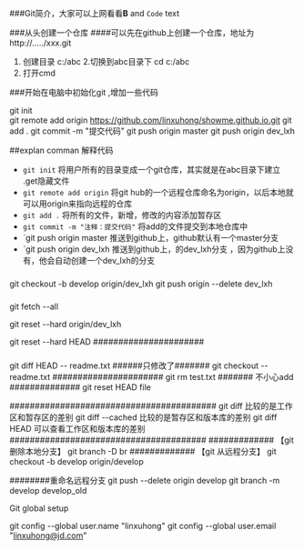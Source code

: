  



 
 
 
###Git简介，大家可以上网看看**B** and     `Code` text

###从头创建一个仓库
####可以先在github上创建一个仓库，地址为http://...../xxx.git
1. 创建目录 c:/abc
2.切换到abc目录下 cd c:/abc
3. 打开cmd

###开始在电脑中初始化git ,增加一些代码

git init     
git remote add origin https://github.com/linxuhong/showme.github.io.git
git add .
git commit -m "提交代码"
git push   origin master
git push origin  dev_lxh

##explan comman 解释代码
 + `git init` 将用户所有的目录变成一个git仓库，其实就是在abc目录下建立 .get隐藏文件
 + `git remote add origin` 将git hub的一个远程仓库命名为origin，以后本地就可以用origin来指向远程的仓库 
 + `git add .`   将所有的文件，新增，修改的内容添加暂存区
 + `git commit -m "注释：提交代码"`   将add的文件提交到本地仓库中
 + `git push   origin master    推送到github上，github默认有一个master分支
 + `git push   origin dev_lxh    推送到github上，的dev_lxh分支 ，因为github上没有，他会自动创建一个dev_lxh的分支
 
 
##### 

git checkout -b develop origin/dev_lxh
git push origin --delete dev_lxh
  
###
git fetch --all


git reset --hard origin/dev_lxh

git reset --hard HEAD
###################### 



### 
git diff HEAD -- readme.txt 
######只修改了#######
git checkout -- readme.txt
######################
git rm test.txt 
####### 不小心add ##############
git reset HEAD  file

#########################################
git diff 比较的是工作区和暂存区的差别
git diff --cached 比较的是暂存区和版本库的差别
git diff HEAD 可以查看工作区和版本库的差别
#######################################
############# 【git 删除本地分支】
git branch -D br
############# 【git 从远程分支】
git checkout -b develop origin/develop

########重命名远程分支
git push --delete origin develop
git branch -m develop develop_old



Git global setup

git config --global user.name "linxuhong"
git config --global user.email "linxuhong@jd.com"
 
 

  

